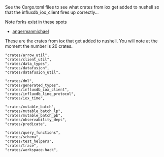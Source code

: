 
See the Cargo.toml files to see what crates from iox get added to nushell so that the influxdb_iox_client fires up correctly...

Note forks exist in these spots

 * [angermanmichael](https://github.com/angermanmichael/nushell)
 
 These are the crates from iox that get added to nushell.  You will note at the moment the number is 20 crates.
 
 	"crates/arrow_util",  
	"crates/client_util",  
	"crates/data_types",  
	"crates/datafusion",  
	"crates/datafusion_util",  
	
	"crates/dml",  
	"crates/generated_types",  
	"crates/influxdb_iox_client",  
	"crates/influxdb_line_protocol",  
	"crates/iox_time",  
	
	"crates/mutable_batch",  
	"crates/mutable_batch_lp",  
	"crates/mutable_batch_pb",  
	"crates/observability_deps",  
	"crates/predicate",  
	
	"crates/query_functions",  
	"crates/schema",  
	"crates/test_helpers",  
	"crates/trace",  
	"crates/workspace-hack",  